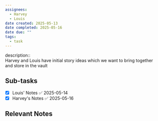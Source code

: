 ```yaml
---
assignees:
  - Harvey
  - Louis
date created: 2025-05-13
date completed: 2025-05-16
date due: ""
tags:
  - task
---
```


description::<br>Harvey and Louis have initial story ideas which we want to bring together and store in the vault

## Sub-tasks

 - [x] Louis' Notes ✅ 2025-05-14
 - [x] Harvey's Notes ✅ 2025-05-16

## Relevant Notes

